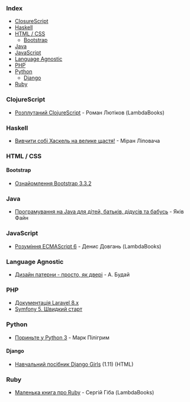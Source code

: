 ### Index

* [ClosureScript](#clojurescript)
* [Haskell](#haskell)
* [HTML / CSS](#html--css)
  * [Bootstrap](#bootstrap)
* [Java](#java)
* [JavaScript](#javascript)
* [Language Agnostic](#language-agnostic)
* [PHP](#php)
* [Python](#python)
  * [Django](#django)
* [Ruby](#ruby)


### ClojureScript

* [Розплутаний ClojureScript](https://lambdabooks.github.io/clojurescript-unraveled) - Роман Лютіков (LambdaBooks)


### Haskell

* [Вивчити собі Хаскель на велике щастя!](http://haskell.trygub.com) - Міран Ліповача


### HTML / CSS

#### Bootstrap

* [Ознайомлення Bootstrap 3.3.2](http://twbs.docs.org.ua)


### Java

* [Програмування на Java для дітей, батьків, дідусів та бабусь](http://myflex.org/books/java4kids/java4kids.htm) - Яків Файн


### JavaScript

* [Розуміння ECMAScript 6](http://understandinges6.denysdovhan.com) - Денис Довгань (LambdaBooks)


### Language Agnostic

* [Дизайн патерни - просто, як двері](http://designpatterns.andriybuday.com) - А. Будай


### PHP
* [Документація Laravel 8.x](https://www.docs-laravel.site/docs/8.x/installation)
* [Symfony 5. Швидкий старт](https://symfony.com/doc/current/the-fast-track/uk/index.html)


### Python

* [Пориньте у Python 3](https://uk.wikibooks.org/wiki/Пориньте_у_Python_3) - Марк Пілігрим


#### Django

* [Навчальний посібник Django Girls](https://tutorial.djangogirls.org/uk/) (1.11) (HTML)


### Ruby

* [Маленька книга про Ruby](https://lambdabooks.github.io/thelittlebookofruby) - Сергій Гіба (LambdaBooks)
